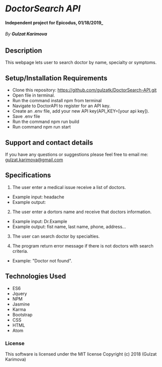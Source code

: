 # _DoctorSearch API_

#### Independent project for Epicodus, 01/18/2019_

###### By _**Gulzat Karimova**_

## Description

  This webpage lets user to search doctor by name, specialty or symptoms.

## Setup/Installation Requirements

* Clone this repository: https://github.com/gulzatk/DoctorSearch-API.git
* Open file in terminal.
* Run the command install npm from terminal
* Navigate to DoctorAPI to register for an API key.
* Create an .env file, add your new API key(API_KEY=[your api key]).
* Save .env file
* Run the command npm run build
* Run command npm run start


## Support and contact details
  If you have any questions or suggestions please feel free to email me: gulzat.karimova@gmail.com

## Specifications
1. The user enter a medical issue receive a list of doctors.
  * Example input: headache
  * Example output:
2. The user enter a dortors name and receive that doctors information.
  * Example input: Dr.Example
  * Example output: fist name, last name, phone, address...
3. The user can search doctor by specialties.

4. The program return error message if there is not doctors with search criteria.
  * Example: "Doctor not found".

## Technologies Used

* ES6
* Jquery
* NPM
* Jasmine
* Karma
* Bootstrap
* CSS
* HTML
* Atom

### License
  This software is licensed under the MIT license Copyright (c) 2018 (Gulzat Karimova)
